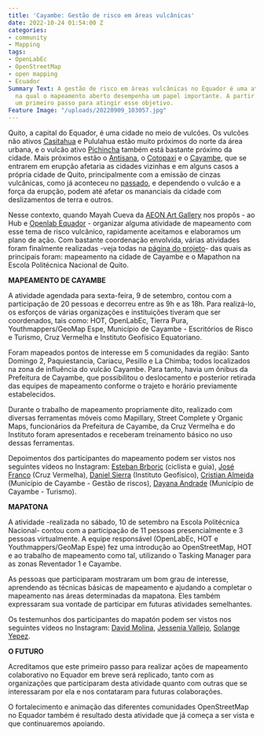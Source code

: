 ```yaml
---
title: 'Cayambe: Gestão de risco em áreas vulcânicas'
date: 2022-10-24 01:54:00 Z
categories:
- community
- Mapping
tags:
- OpenLabEc
- OpenStreetMap
- open mapping
- Ecuador
Summary Text: A gestão de risco em áreas vulcânicas no Equador é uma atividade necessária
  na qual o mapeamento aberto desempenha um papel importante. A partir do Hub demos
  um primeiro passo para atingir esse objetivo.
Feature Image: "/uploads/20220909_103057.jpg"
---
```


Quito, a capital do Equador, é uma cidade no meio de vulcões. Os vulcões não ativos [Casitahua](https://es.wikipedia.org/wiki/Volc%C3%A1n_Casitagua) e Pululahua estão muito próximos do norte da área urbana, e o vulcão ativo [Pichincha](https://pt.wikipedia.org/wiki/Pichincha) também está bastante próximo da cidade. Mais próximos estão o [Antisana](https://pt.wikipedia.org/wiki/Antisana), o [Cotopaxi](https://pt.wikipedia.org/wiki/Cotopaxi) e o [Cayambe](https://pt.wikipedia.org/wiki/Cayambe_(vulc%C3%A3o)), que se entrarem em erupção afetaria as cidades vizinhas e em alguns casos a própria cidade de Quito, principalmente com a emissão de cinzas vulcânicas, como já aconteceu no [passado](https://journals.openedition.org/bifea/2290), e dependendo o vulcão e a força da erupção, podem até afetar os mananciais da cidade com deslizamentos de terra e outros.

Nesse contexto, quando Mayah Cueva da [AEON Art Gallery](https://www.instagram.com/aeongallery/?hl=es) nos propôs - ao Hub e [Openlab Equador](https://openlab.ec/) - organizar alguma atividade de mapeamento com esse tema de risco vulcânico, rapidamente aceitamos e elaboramos um plano de ação. Com bastante coordenação envolvida, várias atividades foram finalmente realizadas -veja todas na [página do projeto](https://stories.hotosm.org/mapeamento-de-vulcoes-no-equador/index.html)- das quais as principais foram: mapeamento na cidade de Cayambe e o Mapathon na Escola Politécnica Nacional de Quito.

**MAPEAMENTO DE CAYAMBE**

A atividade agendada para sexta-feira, 9 de setembro, contou com a participação de 20 pessoas e decorreu entre as 9h e as 18h. Para realizá-lo, os esforços de várias organizações e instituições tiveram que ser coordenados, tais como: HOT, OpenLabEc, Tierra Pura, Youthmappers/GeoMap Espe, Município de Cayambe - Escritórios de Risco e Turismo, Cruz Vermelha e Instituto Geofísico Equatoriano.

Foram mapeados pontos de interesse em 5 comunidades da região: Santo Domingo 2, Paquiestancia, Cariacu, Pesillo e La Chimba; todos localizados na zona de influência do vulcão Cayambe. Para tanto, havia um ônibus da Prefeitura de Cayambe, que possibilitou o deslocamento e posterior retirada das equipes de mapeamento conforme o trajeto e horário previamente estabelecidos.

Durante o trabalho de mapeamento propriamente dito, realizado com diversas ferramentas móveis como Mapillary, Street Complete y Organic Maps, funcionários da Prefeitura de Cayambe, da Cruz Vermelha e do Instituto foram apresentados e receberam treinamento básico no uso dessas ferramentas.

Depoimentos dos participantes do mapeamento podem ser vistos nos seguintes vídeos no Instagram: [Esteban Brboric](https://www.instagram.com/p/CibLZGNpLpk/) (ciclista e guia), [José Franco](https://www.instagram.com/p/CiiBhG6AR4G/) (Cruz Vermelha), [Daniel Sierra](https://www.instagram.com/p/Cif_JA_JLns/) (Instituto Geofísico), [Cristian Almeida](https://www.instagram.com/p/CikxWoUp_O-/) (Município de Cayambe - Gestão de riscos), [Dayana Andrade](https://www.instagram.com/p/CinLhh0gWOp/) (Município de Cayambe - Turismo).

**MAPATONA**

A atividade -realizada no sábado, 10 de setembro na Escola Politécnica Nacional- contou com a participação de 11 pessoas presencialmente e 3 pessoas virtualmente. A equipe responsável (OpenLabEc, HOT e Youthmappers/GeoMap Espe) fez uma introdução ao OpenStreetMap, HOT e ao trabalho de mapeamento como tal, utilizando o Tasking Manager para as zonas Reventador 1 e Cayambe.

As pessoas que participaram mostraram um bom grau de interesse, aprendendo as técnicas básicas de mapeamento e ajudando a completar o mapeamento nas áreas determinadas da mapatona. Eles também expressaram sua vontade de participar em futuras atividades semelhantes.

Os testemunhos dos participantes do mapatón podem ser vistos nos seguintes vídeos no Instagram: [David Molina](https://www.instagram.com/p/CivyWTLpGPT/), [Jessenia Vallejo](https://www.instagram.com/p/Cis81ySJ5JQ/), [Solange Yepez](https://www.instagram.com/p/CiyVGpfJSDn/).

**O FUTURO**

Acreditamos que este primeiro passo para realizar ações de mapeamento colaborativo no Equador em breve será replicado, tanto com as organizações que participaram desta atividade quanto com outras que se interessaram por ela e nos contataram para futuras colaborações.

O fortalecimento e animação das diferentes comunidades OpenStreetMap no Equador também é resultado desta atividade que já começa a ser vista e que continuaremos apoiando.